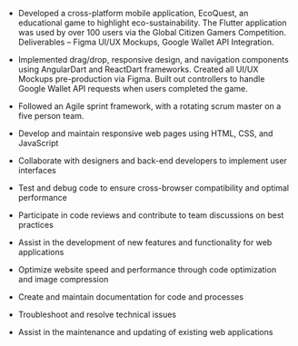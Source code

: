 - Developed a cross-platform mobile application, EcoQuest, an educational game to highlight eco-sustainability. The Flutter application was used by over 100 users via the Global Citizen Gamers Competition. Deliverables – Figma UI/UX Mockups, Google Wallet API Integration.

- Implemented drag/drop, responsive design, and navigation components using AngularDart and ReactDart frameworks. Created all UI/UX Mockups pre-production via Figma. Built out controllers to handle Google Wallet API requests when users completed the game.

- Followed an Agile sprint framework, with a rotating scrum master on a five person team.

- Develop and maintain responsive web pages using HTML, CSS, and JavaScript

- Collaborate with designers and back-end developers to implement user interfaces

- Test and debug code to ensure cross-browser compatibility and optimal performance

- Participate in code reviews and contribute to team discussions on best practices

- Assist in the development of new features and functionality for web applications

- Optimize website speed and performance through code optimization and image compression

- Create and maintain documentation for code and processes

- Troubleshoot and resolve technical issues

- Assist in the maintenance and updating of existing web applications
